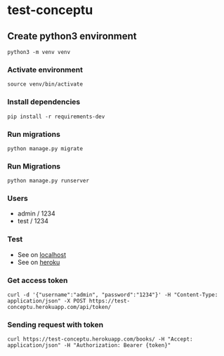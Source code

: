 # test-conceptu

## Create python3 environment
```
python3 -m venv venv
```

### Activate environment
```
source venv/bin/activate
```

### Install dependencies 
```
pip install -r requirements-dev
```

### Run migrations 
``` 
python manage.py migrate
```

### Run Migrations
```
python manage.py runserver
```

### Users 
- admin / 1234
- test / 1234  

### Test
- See on [localhost](http://127.0.0.1:8000/)
- See on [heroku](https://test-conceptu.herokuapp.com)

### Get access token   
```
curl -d '{"username":"admin", "password":"1234"}' -H "Content-Type: application/json" -X POST https://test-conceptu.herokuapp.com/api/token/
```

### Sending request with token 
```
curl https://test-conceptu.herokuapp.com/books/ -H "Accept: application/json" -H "Authorization: Bearer {token}"
```




